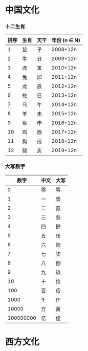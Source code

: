 # 中国文化

### 十二生肖

| 排序  | 生肖  | 天干  | 年份 (n ∈ N) |
|-----|-----|-----|------------|
| 1   | 鼠   | 子   | 2008+12n   |
| 2   | 牛   | 丑   | 2009+12n   |
| 3   | 虎   | 寅   | 2010+12n   |
| 4   | 兔   | 卯   | 2011+12n   |
| 5   | 龙   | 辰   | 2012+12n   |
| 6   | 蛇   | 巳   | 2013+12n   |
| 7   | 马   | 午   | 2014+12n   |
| 8   | 羊   | 未   | 2015+12n   |
| 9   | 猴   | 申   | 2016+12n   |
| 10  | 鸡   | 酉   | 2017+12n   |
| 11  | 狗   | 戌   | 2018+12n   |
| 12  | 猪   | 亥   | 2019+12n   |

### 大写数字

| 数字        | 中文  | 大写  |
|-----------|-----|-----|
| 0         | 零   | 零   |
| 1         | 一   | 壹   |
| 2         | 二   | 贰   |
| 3         | 三   | 叁   |
| 4         | 四   | 肆   |
| 5         | 五   | 伍   |
| 6         | 六   | 陆   |
| 7         | 七   | 柒   |
| 8         | 八   | 捌   |
| 9         | 九   | 玖   |
| 10        | 十   | 拾   |
| 100       | 百   | 佰   |
| 1000      | 千   | 仟   |
| 10000     | 万   | 萬   |
| 100000000 | 亿   | 億   |

# 西方文化
